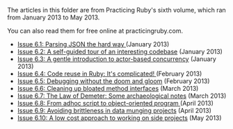 The articles in this folder are from Practicing Ruby's sixth volume, which ran from
January 2013 to May 2013.

You can also read them for free online at practicingruby.com.

* [Issue 6.1: Parsing JSON the hard way ](https://practicingruby.com/articles/parsing-json-the-hard-way) (January 2013)
* [Issue 6.2: A self-guided tour of an interesting codebase](https://practicingruby.com/articles/self-guided-code-tour) (January 2013)
* [Issue 6.3: A gentle introduction to actor-based concurrency](https://practicingruby.com/articles/gentle-intro-to-actor-based-concurrency) (January 2013)
* [Issue 6.4: Code reuse in Ruby: It's complicated! ](https://practicingruby.com/articles/code-reuse-is-complicated) (February 2013)
* [Issue 6.5: Debugging without the doom and gloom](https://practicingruby.com/articles/debugging-without-doom-and-gloom) (February 2013)
* [Issue 6.6: Cleaning up bloated method interfaces](https://practicingruby.com/articles/cleaning-up-bloated-method-interfaces) (March 2013)
* [Issue 6.7: The Law of Demeter: Some archaeological notes](https://practicingruby.com/articles/demeter-archaeology) (March 2013)
* [Issue 6.8: From adhoc script to object-oriented program ](https://practicingruby.com/articles/from-scripting-to-oop) (April 2013)
* [Issue 6.9: Avoiding brittleness in data munging projects](https://practicingruby.com/articles/avoiding-brittleness-in-data-munging) (April 2013)
* [Issue 6.10: A low cost approach to working on side projects](https://practicingruby.com/articles/low-cost-approach-to-side-projects) (May 2013)
